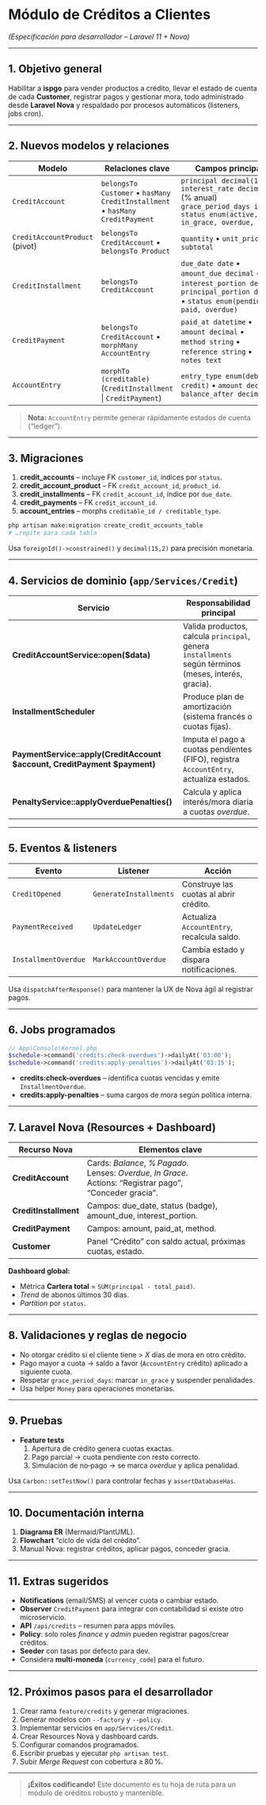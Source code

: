 # Módulo de Créditos a Clientes
*(Especificación para desarrollador – Laravel 11 + Nova)*

---

## 1. Objetivo general
Habilitar a **ispgo** para vender productos a crédito, llevar el estado de cuenta de cada **Customer**, registrar pagos y gestionar mora, todo administrado desde **Laravel Nova** y respaldado por procesos automáticos (listeners, jobs cron).

---

## 2. Nuevos modelos y relaciones

| Modelo | Relaciones clave | Campos principales |
|--------|------------------|--------------------|
| `CreditAccount` | `belongsTo Customer`  •  `hasMany CreditInstallment`  •  `hasMany CreditPayment` | `principal decimal(15,2)`<br>`interest_rate decimal(5,2)` (% anual)<br>`grace_period_days int`<br>`status enum(active, in_grace, overdue, closed)` |
| `CreditAccountProduct` (pivot) | `belongsTo CreditAccount`  •  `belongsTo Product` | `quantity` • `unit_price` • `subtotal` |
| `CreditInstallment` | `belongsTo CreditAccount` | `due_date date` • `amount_due decimal` • `interest_portion decimal` • `principal_portion decimal` • `status enum(pending, paid, overdue)` |
| `CreditPayment` | `belongsTo CreditAccount` • `morphMany AccountEntry` | `paid_at datetime` • `amount decimal` • `method string` • `reference string` • `notes text` |
| `AccountEntry` | `morphTo (creditable)` (`CreditInstallment` &#124; `CreditPayment`) | `entry_type enum(debit, credit)` • `amount decimal` • `balance_after decimal` |

> **Nota:** `AccountEntry` permite generar rápidamente estados de cuenta (“ledger”).

---

## 3. Migraciones

1. **credit_accounts** – incluye FK `customer_id`, índices por `status`.
2. **credit_account_product** – FK `credit_account_id`, `product_id`.
3. **credit_installments** – FK `credit_account_id`, índice por `due_date`.
4. **credit_payments** – FK `credit_account_id`.
5. **account_entries** – morphs `creditable_id / creditable_type`.

```bash
php artisan make:migration create_credit_accounts_table
# …repite para cada tabla
```

Usa `foreignId()->constrained()` y `decimal(15,2)` para precisión monetaria.

---

## 4. Servicios de dominio (`app/Services/Credit`)

| Servicio | Responsabilidad principal |
|----------|---------------------------|
| **CreditAccountService::open($data)** | Valida productos, calcula `principal`, genera `installments` según términos (meses, interés, gracia). |
| **InstallmentScheduler** | Produce plan de amortización (sistema francés o cuotas fijas). |
| **PaymentService::apply(CreditAccount $account, CreditPayment $payment)** | Imputa el pago a cuotas pendientes (FIFO), registra `AccountEntry`, actualiza estados. |
| **PenaltyService::applyOverduePenalties()** | Calcula y aplica interés/mora diaria a cuotas _overdue_. |

---

## 5. Eventos & listeners

| Evento | Listener | Acción |
|--------|----------|--------|
| `CreditOpened` | `GenerateInstallments` | Construye las cuotas al abrir crédito. |
| `PaymentReceived` | `UpdateLedger` | Actualiza `AccountEntry`, recalcula saldo. |
| `InstallmentOverdue` | `MarkAccountOverdue` | Cambia estado y dispara notificaciones. |

Usa `dispatchAfterResponse()` para mantener la UX de Nova ágil al registrar pagos.

---

## 6. Jobs programados

```php
// App\Console\Kernel.php
$schedule->command('credits:check-overdues')->dailyAt('03:00');
$schedule->command('credits:apply-penalties')->dailyAt('03:15');
```

- **credits:check-overdues** – identifica cuotas vencidas y emite `InstallmentOverdue`.
- **credits:apply-penalties** – suma cargos de mora según política interna.

---

## 7. Laravel Nova (Resources + Dashboard)

| Recurso Nova | Elementos clave |
|--------------|-----------------|
| **CreditAccount** | Cards: *Balance*, *% Pagado*.<br>Lenses: _Overdue_, _In Grace_.<br>Actions: “Registrar pago”, “Conceder gracia”. |
| **CreditInstallment** | Campos: due_date, status (badge), amount_due, interest_portion. |
| **CreditPayment** | Campos: amount, paid_at, method. |
| **Customer** | Panel “Crédito” con saldo actual, próximas cuotas, estado. |

**Dashboard global:**

* Métrica **Cartera total** = `SUM(principal - total_paid)`.
* _Trend_ de abonos últimos 30 días.
* _Partition_ por `status`.

---

## 8. Validaciones y reglas de negocio

- No otorgar crédito si el cliente tiene > *X* días de mora en otro crédito.  
- Pago mayor a cuota → saldo a favor (`AccountEntry` crédito) aplicado a siguiente cuota.  
- Respetar `grace_period_days`: marcar `in_grace` y suspender penalidades.  
- Usa helper `Money` para operaciones monetarias.

---

## 9. Pruebas

- **Feature tests**  
  1. Apertura de crédito genera cuotas exactas.  
  2. Pago parcial → cuota pendiente con resto correcto.  
  3. Simulación de no‑pago → se marca _overdue_ y aplica penalidad.  

Usa `Carbon::setTestNow()` para controlar fechas y `assertDatabaseHas`.

---

## 10. Documentación interna

1. **Diagrama ER** (Mermaid/PlantUML).  
2. **Flowchart** “ciclo de vida del crédito”.  
3. Manual Nova: registrar créditos, aplicar pagos, conceder gracia.

---

## 11. Extras sugeridos

- **Notifications** (email/SMS) al vencer cuota o cambiar estado.  
- **Observer** `CreditPayment` para integrar con contabilidad si existe otro microservicio.  
- **API** `/api/credits` – resumen para apps móviles.  
- **Policy**: solo roles *finance* y *admin* pueden registrar pagos/crear créditos.  
- **Seeder** con tasas por defecto para dev.  
- Considera **multi‑moneda** (`currency_code`) para el futuro.

---

## 12. Próximos pasos para el desarrollador

1. Crear rama `feature/credits` y generar migraciones.  
2. Generar modelos con `--factory` y `--policy`.  
3. Implementar servicios en `app/Services/Credit`.  
4. Crear Resources Nova y dashboard cards.  
5. Configurar comandos programados.  
6. Escribir pruebas y ejecutar `php artisan test`.  
7. Subir *Merge Request* con cobertura ≥ 80 %.

---

> **¡Éxitos codificando!** Este documento es tu hoja de ruta para un módulo de créditos robusto y mantenible.
